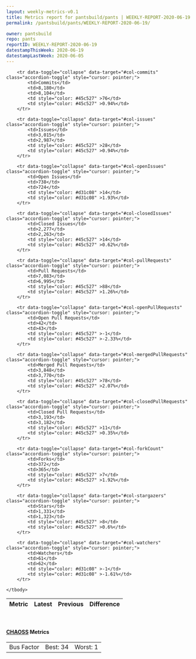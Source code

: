 ```yaml
---
layout: weekly-metrics-v0.1
title: Metrics report for pantsbuild/pants | WEEKLY-REPORT-2020-06-19
permalink: /pantsbuild/pants/WEEKLY-REPORT-2020-06-19/

owner: pantsbuild
repo: pants
reportID: WEEKLY-REPORT-2020-06-19
datestampThisWeek: 2020-06-19
datestampLastWeek: 2020-06-05
---
```




<table class="table table-condensed" style="border-collapse:collapse;">
    <thead>
    <tr>
        <th>Metric</th>
        <th>Latest</th>
        <th>Previous</th>
        <th colspan="2" style="text-align: center;">Difference</th>
    </tr>
    </thead>
    <tbody>

        <tr data-toggle="collapse" data-target="#col-commits" class="accordion-toggle" style="cursor: pointer;">
            <td>Commits</td>
            <td>8,180</td>
            <td>8,104</td>
            <td style="color: #45c527" >76</td>
            <td style="color: #45c527" >0.94%</td>
        </tr>
        
        <tr data-toggle="collapse" data-target="#col-issues" class="accordion-toggle" style="cursor: pointer;">
            <td>Issues</td>
            <td>3,015</td>
            <td>2,987</td>
            <td style="color: #45c527" >28</td>
            <td style="color: #45c527" >0.94%</td>
        </tr>
        
        <tr data-toggle="collapse" data-target="#col-openIssues" class="accordion-toggle" style="cursor: pointer;">
            <td>Open Issues</td>
            <td>738</td>
            <td>724</td>
            <td style="color: #d31c08" >14</td>
            <td style="color: #d31c08" >1.93%</td>
        </tr>
        
        <tr data-toggle="collapse" data-target="#col-closedIssues" class="accordion-toggle" style="cursor: pointer;">
            <td>Closed Issues</td>
            <td>2,277</td>
            <td>2,263</td>
            <td style="color: #45c527" >14</td>
            <td style="color: #45c527" >0.62%</td>
        </tr>
        
        <tr data-toggle="collapse" data-target="#col-pullRequests" class="accordion-toggle" style="cursor: pointer;">
            <td>Pull Requests</td>
            <td>7,083</td>
            <td>6,995</td>
            <td style="color: #45c527" >88</td>
            <td style="color: #45c527" >1.26%</td>
        </tr>
        
        <tr data-toggle="collapse" data-target="#col-openPullRequests" class="accordion-toggle" style="cursor: pointer;">
            <td>Open Pull Requests</td>
            <td>42</td>
            <td>43</td>
            <td style="color: #45c527" >-1</td>
            <td style="color: #45c527" >-2.33%</td>
        </tr>
        
        <tr data-toggle="collapse" data-target="#col-mergedPullRequests" class="accordion-toggle" style="cursor: pointer;">
            <td>Merged Pull Requests</td>
            <td>3,848</td>
            <td>3,770</td>
            <td style="color: #45c527" >78</td>
            <td style="color: #45c527" >2.07%</td>
        </tr>
        
        <tr data-toggle="collapse" data-target="#col-closedPullRequests" class="accordion-toggle" style="cursor: pointer;">
            <td>Closed Pull Requests</td>
            <td>3,193</td>
            <td>3,182</td>
            <td style="color: #45c527" >11</td>
            <td style="color: #45c527" >0.35%</td>
        </tr>
        
        <tr data-toggle="collapse" data-target="#col-forkCount" class="accordion-toggle" style="cursor: pointer;">
            <td>Forks</td>
            <td>372</td>
            <td>365</td>
            <td style="color: #45c527" >7</td>
            <td style="color: #45c527" >1.92%</td>
        </tr>
        
        <tr data-toggle="collapse" data-target="#col-stargazers" class="accordion-toggle" style="cursor: pointer;">
            <td>Stars</td>
            <td>1,331</td>
            <td>1,323</td>
            <td style="color: #45c527" >8</td>
            <td style="color: #45c527" >0.6%</td>
        </tr>
        
        <tr data-toggle="collapse" data-target="#col-watchers" class="accordion-toggle" style="cursor: pointer;">
            <td>Watchers</td>
            <td>61</td>
            <td>62</td>
            <td style="color: #d31c08" >-1</td>
            <td style="color: #d31c08" >-1.61%</td>
        </tr>
        
    </tbody>
</table>
<br>
<h4><a target="_blank" href="https://chaoss.community/">CHAOSS</a> Metrics</h4>

<table class="table table-condensed" style="border-collapse:collapse;">
    <tbody>
        <td>Bus Factor</td>
        <td>Best: 34</td>
        <td>Worst: 1</td>
    </tbody>
</table>
